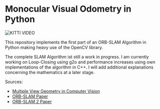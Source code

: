 # Monocular Visual Odometry in Python
![KITTI VIDEO](https://gifyu.com/image/SE3Hs)

This repository implements the first part of an ORB-SLAM Algorithm in Python making heavy use of the OpenCV library. 

The complete SLAM Algorithm ist still a work in progress. I am currently working on Loop-Closing using g2o and performance increases using own implementations of the algorithm in C++. I will add additional explanations concerning the mathematics at a later stage.

Sources:
* [Multiple View Geometry in Computer Vision](https://www.robots.ox.ac.uk/~vgg/hzbook/)
* [ORB-SLAM Paper](https://arxiv.org/pdf/1502.00956.pdf) 
* [ORB-SLAM 2 Paper](https://arxiv.org/pdf/1610.06475.pdf)
